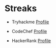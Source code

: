 # Streaks

- Tryhackme
[Profile](https://tryhackme.com/p/mahavethamoorthy)

- CodeChef 
[Profile](https://www.codechef.com/users/maha_v)

- HackerRank 
[Profile](https://www.hackerrank.com/profile/v_mahalakshmi)
